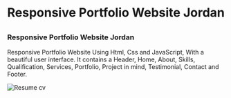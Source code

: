 # Responsive Portfolio Website Jordan
##
### Responsive Portfolio Website Jordan
Responsive Portfolio Website Using Html, Css and JavaScript, With a beautiful user interface. It contains a Header, Home, About, Skills, Qualification, Services, Portfolio, Project in mind, Testimonial, Contact and Footer.


![Resume cv](/preview.png)
